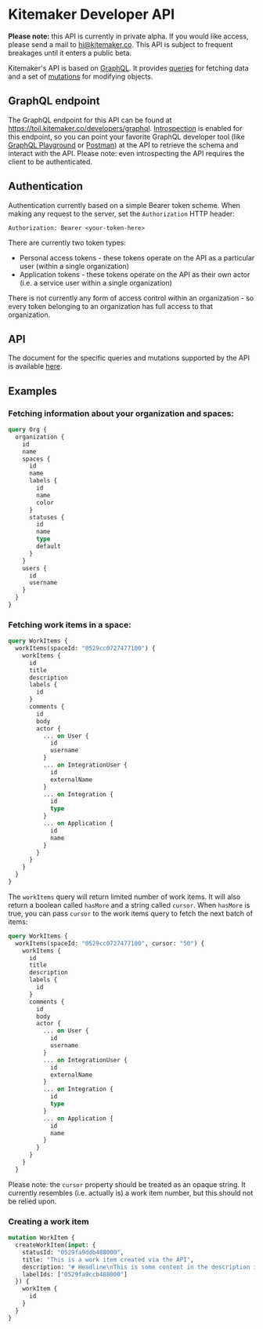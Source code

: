 # Kitemaker Developer API

**Please note:** this API is currently in private alpha. If you would like access, please send a mail to hi@kitemaker.co. This API is subject to frequent breakages until it enters a public beta.

Kitemaker's API is based on [GraphQL](https://graphql.org). It provides [queries](https://graphql.org/learn/queries) for fetching data and a set of [mutations](https://graphql.org/learn/queries/#mutations) for modifying objects.

## GraphQL endpoint

The GraphQL endpoint for this API can be found at https://toil.kitemaker.co/developers/graphql. [Introspection](https://graphql.org/learn/introspection/) is enabled for this endpoint, so you can point your favorite GraphQL developer tool (like [GraphQL Playground](https://github.com/graphql/graphql-playground) or [Postman](https://www.postman.com/graphql/)) at the API to retrieve the schema and interact with the API. Please note: even introspecting the API requires the client to be authenticated.

## Authentication

Authentication currently based on a simple Bearer token scheme. When making any request to the server, set the `Authorization` HTTP header:

```
Authorization: Bearer <your-token-here>
```

There are currently two token types:

  * Personal access tokens - these tokens operate on the API as a particular user (within a single organization)
  * Application tokens - these tokens operate on the API as their own actor (i.e. a service user within a single organization)

There is not currently any form of access control within an organization - so every token belonging to an organization has full access to that organization.

## API

The document for the specific queries and mutations supported by the API is available [here](api.md).

## Examples

### Fetching information about your organization and spaces:

```graphql
query Org {
  organization {
    id
    name
    spaces {
      id
      name
      labels {
        id
        name
        color
      }
      statuses {
        id
        name
        type
        default
      }
    }
    users {
      id
      username
    }
  }
}
```

### Fetching work items in a space:

```graphql
query WorkItems {
  workItems(spaceId: "0529cc0727477100") {
    workItems {
      id
      title
      description
      labels {
        id
      }
      comments {
        id
        body
        actor {
          ... on User {
            id
            username
          }
          ... on IntegrationUser {
            id
            externalName
          }
          ... on Integration {
            id
            type
          }
          ... on Application {
            id
            name
          }
        }
      }
    }
  }
}
```

The `workItems` query will return limited number of work items. It will also return a boolean called `hasMore` and a string called `cursor`. When `hasMore` is true, you can pass `cursor` to the work items query to fetch the next batch of items:

```graphql
query WorkItems {
  workItems(spaceId: "0529cc0727477100", cursor: "50") {
    workItems {
      id
      title
      description
      labels {
        id
      }
      comments {
        id
        body
        actor {
          ... on User {
            id
            username
          }
          ... on IntegrationUser {
            id
            externalName
          }
          ... on Integration {
            id
            type
          }
          ... on Application {
            id
            name
          }
        }
      }
    }
  }
```

Please note: the `cursor` property should be treated as an opaque string. It currently resembles (i.e. actually is) a work item number, but this should not be relied upon.

### Creating a work item

```graphql
mutation WorkItem {
  createWorkItem(input: {
    statusId: "0529fa9ddb488000",
    title: "This is a work item created via the API",
    description: "# Headline\nThis is some content in the description in markdown",
    labelIds: ["0529fa9ccb488000"]
  }) {
    workItem {
      id
    }
  }
}
```
